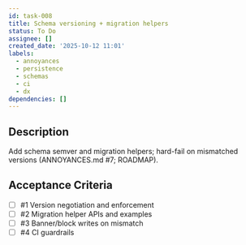 ```yaml
---
id: task-008
title: Schema versioning + migration helpers
status: To Do
assignee: []
created_date: '2025-10-12 11:01'
labels:
  - annoyances
  - persistence
  - schemas
  - ci
  - dx
dependencies: []
---
```


## Description

<!-- SECTION:DESCRIPTION:BEGIN -->
Add schema  semver and migration helpers; hard-fail on mismatched versions (ANNOYANCES.md #7; ROADMAP).
<!-- SECTION:DESCRIPTION:END -->

## Acceptance Criteria
<!-- AC:BEGIN -->
- [ ] #1 Version negotiation and enforcement
- [ ] #2 Migration helper APIs and examples
- [ ] #3 Banner/block writes on mismatch
- [ ] #4 CI guardrails
<!-- AC:END -->
